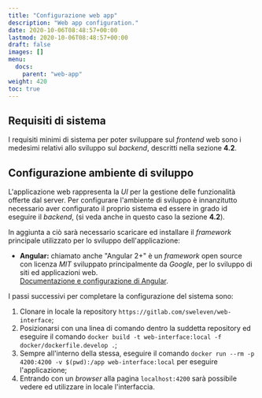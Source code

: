 ```yaml
---
title: "Configurazione web app"
description: "Web app configuration."
date: 2020-10-06T08:48:57+00:00
lastmod: 2020-10-06T08:48:57+00:00
draft: false
images: []
menu:
  docs:
    parent: "web-app"
weight: 420
toc: true
---
```


## Requisiti di sistema
I requisiti minimi di sistema per poter sviluppare sul *frontend* web sono i medesimi relativi allo sviluppo sul *backend*, descritti nella sezione **4.2**.

## Configurazione ambiente di sviluppo
L'applicazione web rappresenta la *UI* per la gestione delle funzionalità offerte dal server. Per configurare l'ambiente di sviluppo è innanzitutto necessario aver configurato il proprio sistema ed essere in grado id eseguire il *backend*, (si veda anche in questo caso la sezione **4.2**).

In aggiunta a ciò sarà necessario scaricare ed installare il *framework* principale utilizzato per lo sviluppo dell'applicazione:
- **Angular:** chiamato anche "Angular 2+"  è un *framework* open source con licenza *MIT* sviluppato principalmente da *Google*, per lo sviluppo di siti ed applicazioni web.</br>
  [Documentazione e configurazione di Angular](https://angular.io/guide/setup-local).

I passi successivi per completare la configurazione del sistema sono:
1. Clonare in locale la repository `https://gitlab.com/sweleven/web-interface`;
2. Posizionarsi con una linea di comando dentro la suddetta repository ed eseguire il comando `docker build -t web-interface:local -f docker/dockerfile.develop .`;
3. Sempre all'interno della stessa, eseguire il comando `docker run --rm -p 4200:4200 -v $(pwd):/app web-interface:local` per eseguire l'applicazione;
4. Entrando con un *browser* alla pagina `localhost:4200` sarà possibile vedere ed utilizzare in locale l'interfaccia.
